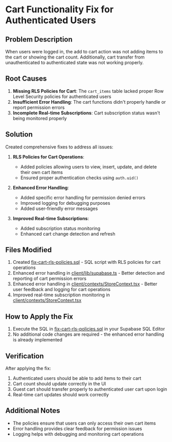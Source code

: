 # Cart Functionality Fix for Authenticated Users

## Problem Description
When users were logged in, the add to cart action was not adding items to the cart or showing the cart count. Additionally, cart transfer from unauthenticated to authenticated state was not working properly.

## Root Causes
1. **Missing RLS Policies for Cart**: The `cart_items` table lacked proper Row Level Security policies for authenticated users
2. **Insufficient Error Handling**: The cart functions didn't properly handle or report permission errors
3. **Incomplete Real-time Subscriptions**: Cart subscription status wasn't being monitored properly

## Solution
Created comprehensive fixes to address all issues:

1. **RLS Policies for Cart Operations**:
   - Added policies allowing users to view, insert, update, and delete their own cart items
   - Ensured proper authentication checks using `auth.uid()`

2. **Enhanced Error Handling**:
   - Added specific error handling for permission denied errors
   - Improved logging for debugging purposes
   - Added user-friendly error messages

3. **Improved Real-time Subscriptions**:
   - Added subscription status monitoring
   - Enhanced cart change detection and refresh

## Files Modified
1. Created [fix-cart-rls-policies.sql](file:///Users/odehn/Documents/Judith/ed-stores/fix-cart-rls-policies.sql) - SQL script with RLS policies for cart operations
2. Enhanced error handling in [client/lib/supabase.ts](file:///Users/odehn/Documents/Judith/ed-stores/client/lib/supabase.ts) - Better detection and reporting of cart permission errors
3. Enhanced error handling in [client/contexts/StoreContext.tsx](file:///Users/odehn/Documents/Judith/ed-stores/client/contexts/StoreContext.tsx) - Better user feedback and logging for cart operations
4. Improved real-time subscription monitoring in [client/contexts/StoreContext.tsx](file:///Users/odehn/Documents/Judith/ed-stores/client/contexts/StoreContext.tsx)

## How to Apply the Fix
1. Execute the SQL in [fix-cart-rls-policies.sql](file:///Users/odehn/Documents/Judith/ed-stores/fix-cart-rls-policies.sql) in your Supabase SQL Editor
2. No additional code changes are required - the enhanced error handling is already implemented

## Verification
After applying the fix:
1. Authenticated users should be able to add items to their cart
2. Cart count should update correctly in the UI
3. Guest cart should transfer properly to authenticated user cart upon login
4. Real-time cart updates should work correctly

## Additional Notes
- The policies ensure that users can only access their own cart items
- Error handling provides clear feedback for permission issues
- Logging helps with debugging and monitoring cart operations